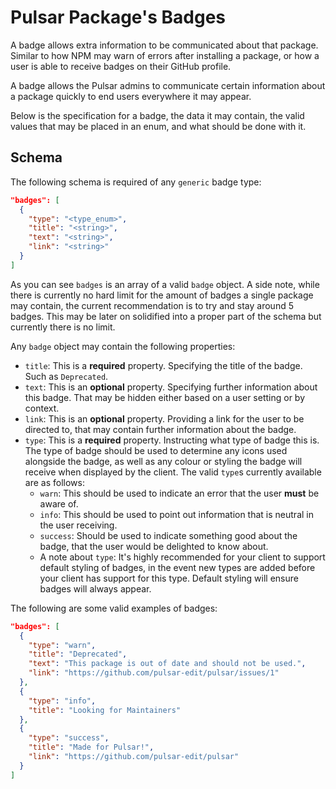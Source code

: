 # Pulsar Package's Badges

A badge allows extra information to be communicated about that package. Similar to how NPM may warn of errors after installing a package, or how a user is able to receive badges on their GitHub profile.

A badge allows the Pulsar admins to communicate certain information about a package quickly to end users everywhere it may appear.

Below is the specification for a badge, the data it may contain, the valid values that may be placed in an enum, and what should be done with it.

## Schema

The following schema is required of any `generic` badge type:

```json
"badges": [
  {
    "type": "<type_enum>",
    "title": "<string>",
    "text": "<string>",
    "link": "<string>"
  }
]
```

As you can see `badges` is an array of a valid `badge` object.
A side note, while there is currently no hard limit for the amount of badges a single package may contain, the current recommendation is to try and stay around 5 badges. This may be later on solidified into a proper part of the schema but currently there is no limit.

Any `badge` object may contain the following properties:

* `title`: This is a **required** property. Specifying the title of the badge. Such as `Deprecated`.
* `text`: This is an **optional** property. Specifying further information about this badge. That may be hidden either based on a user setting or by context.
* `link`: This is an **optional** property. Providing a link for the user to be directed to, that may contain further information about the badge.
* `type`: This is a **required** property. Instructing what type of badge this is. The type of badge should be used to determine any icons used alongside the badge, as well as any colour or styling the badge will receive when displayed by the client. The valid `type`s currently available are as follows:
  - `warn`: This should be used to indicate an error that the user **must** be aware of.
  - `info`: This should be used to point out information that is neutral in the user receiving.
  - `success`: Should be used to indicate something good about the badge, that the user would be delighted to know about.
  - A note about `type`: It's highly recommended for your client to support default styling of badges, in the event new types are added before your client has support for this type. Default styling will ensure badges will always appear.

The following are some valid examples of badges:

```json
"badges": [
  {
    "type": "warn",
    "title": "Deprecated",
    "text": "This package is out of date and should not be used.",
    "link": "https://github.com/pulsar-edit/pulsar/issues/1"
  },
  {
    "type": "info",
    "title": "Looking for Maintainers"
  },
  {
    "type": "success",
    "title": "Made for Pulsar!",
    "link": "https://github.com/pulsar-edit/pulsar"
  }
]
```

